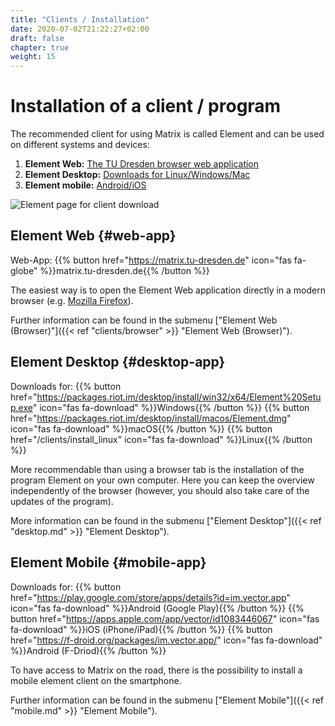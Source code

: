 ```yaml
---
title: "Clients / Installation"
date: 2020-07-02T21:22:27+02:00
draft: false
chapter: true
weight: 15
---
```


# Installation of a client / program

The recommended client for using Matrix is called Element and can be used on different systems and devices:
1. **Element Web:** [The TU Dresden browser web application](#web-app)
1. **Element Desktop:** [Downloads for Linux/Windows/Mac](#desktop-app)
1. **Element mobile:** [Android/iOS](#mobile-app)

![Element page for client download](/images/12_Element-Download.png)

## Element Web {#web-app}

Web-App: {{% button href="https://matrix.tu-dresden.de" icon="fas fa-globe" %}}matrix.tu-dresden.de{{% /button %}}

The easiest way is to open the Element Web application directly in a modern browser (e.g. [Mozilla Firefox](https://www.mozilla.org/de/firefox/)).

Further information can be found in the submenu ["Element Web (Browser)"]({{< ref "clients/browser" >}} "Element Web (Browser)").

## Element Desktop {#desktop-app}

Downloads for: {{% button href="https://packages.riot.im/desktop/install/win32/x64/Element%20Setup.exe" icon="fas fa-download" %}}Windows{{% /button %}} {{% button href="https://packages.riot.im/desktop/install/macos/Element.dmg" icon="fas fa-download" %}}macOS{{% /button %}} {{% button href="/clients/install_linux" icon="fas fa-download" %}}Linux{{% /button %}}

More recommendable than using a browser tab is the installation of the program Element on your own computer. Here you can keep the overview independently of the browser (however, you should also take care of the updates of the program).

More information can be found in the submenu ["Element Desktop"]({{< ref "desktop.md" >}} "Element Desktop").

## Element Mobile {#mobile-app}

Downloads for: {{% button href="https://play.google.com/store/apps/details?id=im.vector.app" icon="fas fa-download" %}}Android (Google Play){{% /button %}} {{% button href="https://apps.apple.com/app/vector/id1083446067" icon="fas fa-download" %}}iOS (iPhone/iPad){{% /button %}} {{% button href="https://f-droid.org/packages/im.vector.app/" icon="fas fa-download" %}}Android (F-Driod){{% /button %}}

To have access to Matrix on the road, there is the possibility to install a mobile element client on the smartphone.

Further information can be found in the submenu ["Element Mobile"]({{< ref "mobile.md" >}} "Element Mobile").
